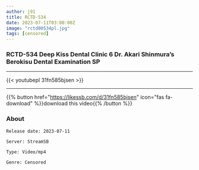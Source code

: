```yaml
---
author: j91
title: RCTD-534
date: 2023-07-11T03:00:00Z
image: "rctd00534pl.jpg"
tags: [censored]
---
```


### RCTD-534 Deep Kiss Dental Clinic 6 Dr. Akari Shinmura’s Berokisu Dental Examination SP
___

{{< youtubepl 31fn585bjsen >}}
___

{{% button href="https://likessb.com/d/31fn585bjsen" icon="fas fa-download" %}}download this video{{% /button %}}
### About

`Release date: 2023-07-11`

`Server: StreamSB`

`Type: Video/mp4`

`Genre:	Censored`